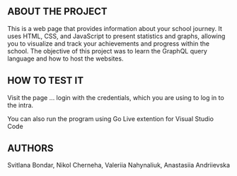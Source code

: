 ## ABOUT THE PROJECT
This is a web page that provides information about your school journey. It uses HTML, CSS, and JavaScript to present statistics and graphs, allowing you to visualize and track your achievements and progress within the school. The objective of this project was to learn the GraphQL query language and how to host the websites.


## HOW TO TEST IT
Visit the page ...
login with the credentials, which you are using to log in to the intra.

You can also run the program using Go Live extention for Visual Studio Code


## AUTHORS
Svitlana Bondar, Nikol Cherneha, Valeriia Nahynaliuk, Anastasiia Andriievska